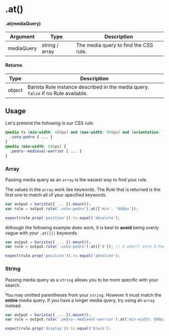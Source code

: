 # .at()

#### .at(mediaQuery)

| Argument | Type | Description |
| --- | --- | --- |
| mediaQuery | string / array | The media query to find the CSS rule. |


#### Returns

| Type | Description |
| --- | --- |
| object | Barista Rule instance described in the media query. `false` if no Rule available. |



## Usage

Let's pretend the following is our CSS rule:

```scss
@media tv (min-width: 480px) and (max-width: 960px) and (orientation: landscape) {
  .vote-pedro { ... }
}
@media (min-width: 600px) {
  .pedro--medieval-warrior { ... }
}
```

### Array

Passing media query as an `array` is the easiest way to find your rule.

The values in the `array` work like keywords. The Rule that is returned is the first one to match all of your specified keywords.

```js
var output = barista({ ... }).mount();
var rule = output.rule('.vote-pedro').at(['min', '480px']);

expect(rule.prop('position')).to.equal('absolute');
```

Although the following example does work, it is best to **avoid** being overly vague with your `.at([])` keywords.

```js
var output = barista({ ... }).mount();
var rule = output.rule('.vote-pedro').at(['4']); // 4 what?! Vote 4 Pedro perhaps?

expect(rule.prop('position')).to.equal('absolute');
```


### String

Passing media query as a `string` allows you to be more specific with your search.

You may omitted parentheses from your `string`. However it must match the **entire** media query. If you have a longer media query, try using an `array` instead.

```js
var output = barista({ ... }).mount();
var rule = output.rule('.pedro--medieval-warrior').at('min-width: 600px');

expect(rule.prop('display')).to.equal('block');
```
